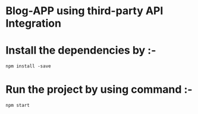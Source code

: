 # Blog-APP using third-party API Integration


# Install the dependencies by :- 


```npm install -save```



# Run the project by using command :-

```npm start```




